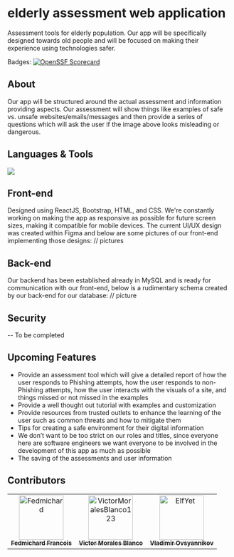 # elderly assessment web application
Assessment tools for elderly population. Our app will be specifically designed towards old people and will be focused on making their experience using technologies safer.

Badges: [![OpenSSF Scorecard](https://api.securityscorecards.dev/projects/github.com/Fedmichard/elderly_assessment_tool/badge)](https://securityscorecards.dev/viewer/?uri=github.com/Fedmichard/elderly_assessment_tool)

## About
Our app will be structured around the actual assessment and information providing aspects. Our assessment will show things like examples of safe vs. unsafe websites/emails/messages and then provide a series of questions which will ask the user if the image above looks misleading or dangerous.

## Languages & Tools
<img src="https://cdn.jsdelivr.net/gh/devicons/devicon@latest/icons/javascript/javascript-original.svg" />

## Front-end
Designed using ReactJS, Bootstrap, HTML, and CSS. We're constantly working on making the app as responsive as possible for future screen sizes, making it compatible for mobile devices.
The current UI/UX design was created within Figma and below are some pictures of our front-end implementing those designs:
// pictures

## Back-end
Our backend has been established already in MySQL and is ready for communication with our front-end, below is a rudimentary schema created by our back-end for our database:
// picture

## Security
-- To be completed

##

## Upcoming Features
* Provide an assessment tool which will give a detailed report of how the user responds to Phishing attempts, how the user responds to non-Phishing attempts, how the user interacts with the visuals of a site, and things missed or not missed in the examples
* Provide a well thought out tutorial with examples and customization
* Provide resources from trusted outlets to enhance the learning of the user such as common threats and how to mitigate them
* Tips for creating a safe environment for their digital information
* We don’t want to be too strict on our roles and titles, since everyone here are software engineers we want everyone to be involved in the development of this app as much as possible
* The saving of the assessments and user information

## Contributors
<!-- readme: contributors -start -->
<table>
<tr>
    <td align="center">
        <a href="https://github.com/Fedmichard">
            <img src="https://avatars.githubusercontent.com/u/48575985?v=4" width="100;" alt="Fedmichard"/>
            <br />
            <sub><b>Fedmichard Francois</b></sub>
        </a>
    </td>
    <td align="center">
        <a href="https://github.com/VictorMoralesBlanco123">
            <img src="https://avatars.githubusercontent.com/u/93718568?v=4" width="100;" alt="VictorMoralesBlanco123"/>
            <br />
            <sub><b>Victor Morales Blanco</b></sub>
        </a>
    </td>
    <td align="center">
        <a href="https://github.com/ElfYet">
            <img src="https://avatars.githubusercontent.com/u/161971347?v=4" width="100;" alt="ElfYet"/>
            <br />
            <sub><b>Vladimir Ovsyannikov</b></sub>
        </a>
    </td></tr>
</table>
<!-- readme: contributors -end -->
